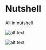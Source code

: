 # Nutshell
All in nutshell

![alt text](https://user-images.githubusercontent.com/38395381/50045955-c3270500-00ac-11e9-8bfe-d30c817535b2.png)

![alt text](https://user-images.githubusercontent.com/38395381/50045982-2c0e7d00-00ad-11e9-9234-9817541a087c.png)
